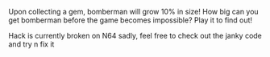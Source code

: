 Upon collecting a gem, bomberman will grow 10% in size!
How big can you get bomberman before the game becomes impossible? Play it to find out!

Hack is currently broken on N64 sadly, feel free to check out the janky code and try n fix it 

